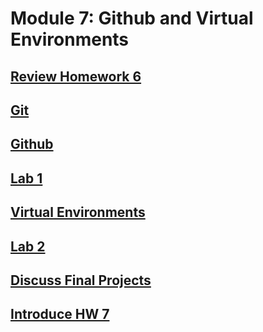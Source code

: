 # Module 7: Github and Virtual Environments
## [Review Homework 6](iris_script.py)
## [Git](1_git.md)
## [Github](2_github.md)
## [Lab 1](https://github.com/summerela/intro_programming_python/blob/master/Module7/lab1/Lab1.md)
## [Virtual Environments](3_virtualenv.ipynb)
## [Lab 2](https://github.com/summerela/intro_programming_python/blob/master/Module7/lab2/Lab2.md)
## [Discuss Final Projects](4_final_projects.ipynb)
## [Introduce HW 7](https://canvas.uw.edu/courses/1105303/assignments/3464481)